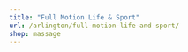 ```yaml
---
title: "Full Motion Life & Sport"
url: /arlington/full-motion-life-and-sport/
shop: massage
---
```

